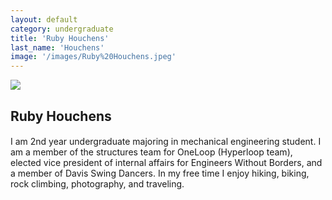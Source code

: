 ```yaml
---
layout: default
category: undergraduate
title: 'Ruby Houchens'
last_name: 'Houchens'
image: '/images/Ruby%20Houchens.jpeg'
---
```


<img src="{{ page.image }}">

<h2 class="team-title">Ruby Houchens</h2>
<h4 class="team-position"></h4>

<p>I am 2nd year undergraduate majoring in mechanical engineering student. I am a member of the structures team for OneLoop (Hyperloop team), elected vice president of internal affairs for Engineers Without Borders, and a member of Davis Swing Dancers. In my free time I enjoy hiking, biking, rock climbing, photography, and traveling.</p>
<ul class="team-member-other-info"></ul>
